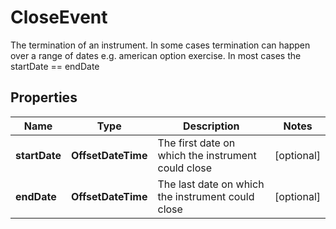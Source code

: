 

# CloseEvent

The termination of an instrument.  In some cases termination can happen over a range of dates e.g. american option exercise.  In most cases the startDate == endDate

## Properties

Name | Type | Description | Notes
------------ | ------------- | ------------- | -------------
**startDate** | **OffsetDateTime** | The first date on which the instrument could close |  [optional]
**endDate** | **OffsetDateTime** | The last date on which the instrument could close |  [optional]



